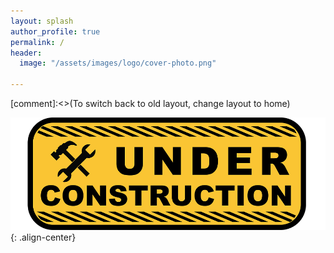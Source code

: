 ```yaml
---
layout: splash
author_profile: true
permalink: /
header:
  image: "/assets/images/logo/cover-photo.png"

---
```


[comment]:<>(To switch back to old layout, change layout to home)

![image-center](/assets/images/misc/wip.png){: .align-center}
